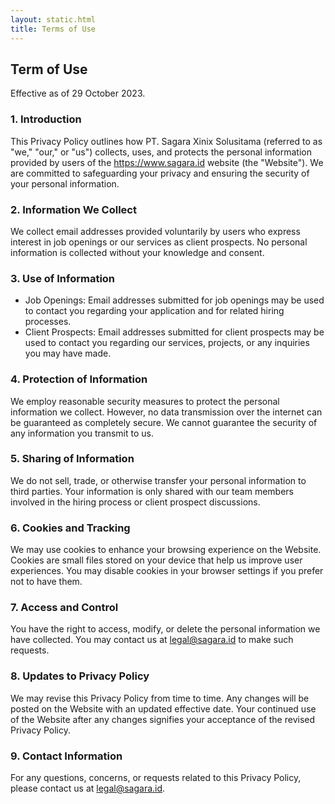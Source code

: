 ```yaml
---
layout: static.html
title: Terms of Use
---
```


## Term of Use

Effective as of 29 October 2023.

### 1. Introduction

This Privacy Policy outlines how PT. Sagara Xinix Solusitama (referred to as "we," "our," or "us") collects, uses, and protects the personal information provided by users of the <https://www.sagara.id> website (the "Website"). We are committed to safeguarding your privacy and ensuring the security of your personal information.

### 2. Information We Collect

We collect email addresses provided voluntarily by users who express interest in job openings or our services as client prospects. No personal information is collected without your knowledge and consent.

### 3. Use of Information

- Job Openings: Email addresses submitted for job openings may be used to contact you regarding your application and for related hiring processes.
- Client Prospects: Email addresses submitted for client prospects may be used to contact you regarding our services, projects, or any inquiries you may have made.

### 4. Protection of Information

We employ reasonable security measures to protect the personal information we collect. However, no data transmission over the internet can be guaranteed as completely secure. We cannot guarantee the security of any information you transmit to us.

### 5. Sharing of Information

We do not sell, trade, or otherwise transfer your personal information to third parties. Your information is only shared with our team members involved in the hiring process or client prospect discussions.

### 6. Cookies and Tracking

We may use cookies to enhance your browsing experience on the Website. Cookies are small files stored on your device that help us improve user experiences. You may disable cookies in your browser settings if you prefer not to have them.

### 7. Access and Control

You have the right to access, modify, or delete the personal information we have collected. You may contact us at <legal@sagara.id> to make such requests.

### 8. Updates to Privacy Policy

We may revise this Privacy Policy from time to time. Any changes will be posted on the Website with an updated effective date. Your continued use of the Website after any changes signifies your acceptance of the revised Privacy Policy.

### 9. Contact Information

For any questions, concerns, or requests related to this Privacy Policy, please contact us at <legal@sagara.id>.
